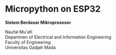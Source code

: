 <h1> Micropython on ESP32 </h1>
<b> Sistem Berdasar Mikroprosesor </b>

<p>
  Naufal Mu'afi <br>
  Departmen of Electrical and Information Engineering <br>
  Faculty of Engineering <br>
  Universitas Gadjah Mada
</p>
